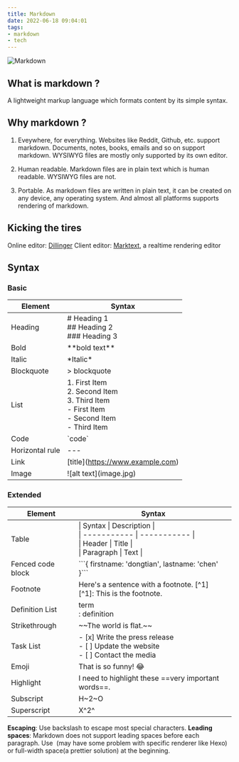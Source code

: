 ```yaml
---
title: Markdown
date: 2022-06-18 09:04:01
tags:
- markdown
- tech
---
```

![Markdown](/images/markdown.png)
## What is markdown ?
A lightweight markup language which formats content by its simple syntax.

## Why markdown ?
1. Eveywhere, for everything. 
  Websites like Reddit, Github, etc. support markdown. Documents, notes, books, emails and so on support markdown. WYSIWYG files are mostly only supported by its own editor.

2. Human readable. Markdown files are in plain text which is human readable. WYSIWYG files are not.

3. Portable. As markdown files are written in plain text, it can be created on any device, any operating system. And almost all platforms supports rendering of markdown.

## Kicking the tires
Online editor:  [Dillinger](https://dillinger.io/)
Client editor: [Marktext](https://github.com/marktext/marktext), a realtime rendering editor

## Syntax
### Basic
| Element | Syntax |
| ---------- | ---------- |
| Heading | # Heading 1<br />## Heading 2<br />### Heading 3 |
| Bold | \*\*bold text\*\* |
| Italic | \*Italic\* |
| Blockquote | > blockquote |
| List | 1. First Item<br />2. Second Item<br />3. Third Item<br />- First Item<br />- Second Item<br />- Third Item |
| Code | \`code\` |
| Horizontal rule | \-\-\- |
| Link | \[title\](https://www.example.com) |
| Image | \!\[alt text\]\(image.jpg\) |
### Extended
| Element | Syntax |
| ---------- | ---------- |
| Table | \| Syntax \| Description \|<br />\| ----------- \| ----------- \|<br />\| Header \| Title \|<br />\| Paragraph \| Text \| |
| Fenced code block | \`\`\`{ firstname: 'dongtian', lastname: 'chen' }\`\`\` |
| Footnote | Here's a sentence with a footnote. [^1]<br />[^1]: This is the footnote. |
| Definition List | term<br />: definition |
| Strikethrough | \~\~The world is flat.\~\~ |
| Task List | - [x] Write the press release<br />- [ ] Update the website<br />- [ ] Contact the media |
| Emoji | That is so funny! :joy:<br /> |
| Highlight | I need to highlight these ==very important words==. |
| Subscript | H\~2\~O |
| Superscript | X^2^ |

**Escaping**: Use backslash to escape most special characters.
**Leading spaces**: Markdown does not support leading spaces before each paragraph. Use &nbsp;(may have some problem with specific renderer like Hexo) or full-width space(a prettier solution) at the beginning.